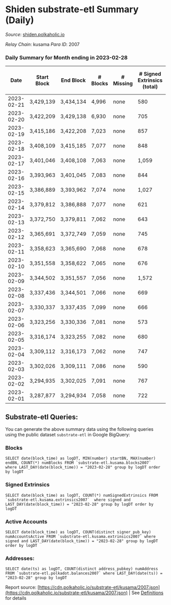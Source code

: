 # Shiden substrate-etl Summary (Daily)

_Source_: [shiden.polkaholic.io](https://shiden.polkaholic.io)

*Relay Chain*: kusama
*Para ID*: 2007



### Daily Summary for Month ending in 2023-02-28


| Date | Start Block | End Block | # Blocks | # Missing | # Signed Extrinsics (total) | # Active Accounts | # Addresses with Balances | # Events | # Transfers | # XCM Transfers In | # XCM Transfers Out |
| ---- | ----------- | --------- | -------- | --------- | --------------------------- | ----------------- | ------------------------- | -------- | ----------- | ------------------ | ------------------- |
| 2023-02-21 | 3,429,139 | 3,434,134 | 4,996 | none  | 580 | 94 |  | 55,081 | 5,373 ($70,776.92) |   |   |
| 2023-02-20 | 3,422,209 | 3,429,138 | 6,930 | none  | 705 | 156 | 638,099 | 59,062 | 7,351 ($297,795.94) |   |   |
| 2023-02-19 | 3,415,186 | 3,422,208 | 7,023 | none  | 857 | 69 | 638,076 | 73,723 | 7,621 ($239,481.32) |   |   |
| 2023-02-18 | 3,408,109 | 3,415,185 | 7,077 | none  | 848 | 126 | 638,035 | 82,441 | 7,360 ($600,900.10) |   |   |
| 2023-02-17 | 3,401,046 | 3,408,108 | 7,063 | none  | 1,059 | 265 | 638,001 | 109,581 | 8,591 ($788,661.04) | 6 ($991.60) | 6 ($480.33) |
| 2023-02-16 | 3,393,963 | 3,401,045 | 7,083 | none  | 844 | 188 | 637,933 | 100,961 | 8,406 ($802,751.03) | 2 ($268.72) | 1 ($103.61) |
| 2023-02-15 | 3,386,889 | 3,393,962 | 7,074 | none  | 1,027 | 226 | 637,875 | 114,989 | 8,793 ($1,142,153.63) | 5 ($592.52) | 4 ($33.11) |
| 2023-02-14 | 3,379,812 | 3,386,888 | 7,077 | none  | 621 | 144 | 637,817 | 77,973 | 7,954 ($530,615.00) | 4 ($559.04) | 2 ($205.91) |
| 2023-02-13 | 3,372,750 | 3,379,811 | 7,062 | none  | 643 | 145 | 637,779 | 73,265 | 7,847 ($686,223.09) |   | 2 ($565.31) |
| 2023-02-12 | 3,365,691 | 3,372,749 | 7,059 | none  | 745 | 168 | 637,756 | 82,821 | 7,787 ($333,515.27) |   |   |
| 2023-02-11 | 3,358,623 | 3,365,690 | 7,068 | none  | 678 | 149 | 637,720 | 72,807 | 7,600 ($411,165.56) |   |   |
| 2023-02-10 | 3,351,558 | 3,358,622 | 7,065 | none  | 676 | 157 | 637,682 | 86,802 | 7,671 ($439,964.94) |   | 1 ($174.15) |
| 2023-02-09 | 3,344,502 | 3,351,557 | 7,056 | none  | 1,572 | 413 | 637,631 | 209,400 | 10,689 ($2,172,930.92) | 9 ($1,497.20) | 3 ($459.50) |
| 2023-02-08 | 3,337,436 | 3,344,501 | 7,066 | none  | 669 | 141 | 637,515 | 100,290 | 7,883 ($548,362.51) | 1 ($102.62) | 1 ($57.82) |
| 2023-02-07 | 3,330,337 | 3,337,435 | 7,099 | none  | 666 | 143 | 637,485 | 85,027 | 7,547 ($181,880.87) | 4 ($363.92) | 2 ($0.19) |
| 2023-02-06 | 3,323,256 | 3,330,336 | 7,081 | none  | 573 | 105 | 637,456 | 78,476 | 7,534 ($58,113.51) |   |   |
| 2023-02-05 | 3,316,174 | 3,323,255 | 7,082 | none  | 680 | 148 | 637,405 | 81,778 | 7,761 ($100,464.01) |   | 1 ($205.67) |
| 2023-02-04 | 3,309,112 | 3,316,173 | 7,062 | none  | 747 | 141 | 637,384 | 74,180 | 7,583 ($553,701.57) | 2 ($116.48) | 1 ($117.58) |
| 2023-02-03 | 3,302,026 | 3,309,111 | 7,086 | none  | 590 | 125 | 637,345 | 80,034 | 7,417 ($44,312.39) |   | 3 ($245.33) |
| 2023-02-02 | 3,294,935 | 3,302,025 | 7,091 | none  | 767 | 165 | 637,319 | 107,404 | 8,217 ($306,890.17) |   |   |
| 2023-02-01 | 3,287,877 | 3,294,934 | 7,058 | none  | 722 | 149 | 637,289 | 81,019 | 7,505 ($178,825.05) | 3 ($367.02) | 1 ($2.42) |

## Substrate-etl Queries:
You can generate the above summary data using the following queries using the public dataset `substrate-etl` in Google BigQuery:


### Blocks
```
SELECT date(block_time) as logDT, MIN(number) startBN, MAX(number) endBN, COUNT(*) numBlocks FROM `substrate-etl.kusama.blocks2007`  where LAST_DAY(date(block_time)) = "2023-02-28" group by logDT order by logDT
```


### Signed Extrinsics
```
SELECT date(block_time) as logDT, COUNT(*) numSignedExtrinsics FROM `substrate-etl.kusama.extrinsics2007`  where signed and LAST_DAY(date(block_time)) = "2023-02-28" group by logDT order by logDT
```


### Active Accounts
```
SELECT date(block_time) as logDT, COUNT(distinct signer_pub_key) numAccountsActive FROM `substrate-etl.kusama.extrinsics2007` where signed and LAST_DAY(date(block_time)) = "2023-02-28" group by logDT order by logDT
```


### Addresses:
```
SELECT date(ts) as logDT, COUNT(distinct address_pubkey) numAddress FROM `substrate-etl.polkadot.balances2007` where LAST_DAY(date(ts)) = "2023-02-28" group by logDT
```



Report source: [https://cdn.polkaholic.io/substrate-etl/kusama/2007.json](https://cdn.polkaholic.io/substrate-etl/kusama/2007.json) | See [Definitions](/DEFINITIONS.md) for details
